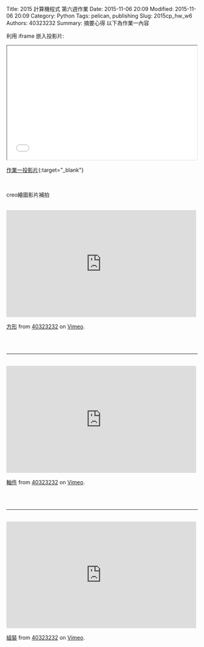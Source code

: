 Title: 2015 計算機程式 第六週作業
Date: 2015-11-06 20:09
Modified: 2015-11-06 20:09
Category: Python
Tags: pelican, publishing
Slug: 2015cp_hw_w6
Authors: 40323232
Summary: 摘要心得
以下為作業一內容

利用 iframe 嵌入投影片:

<iframe src="simplest4.html" width="500" height="300"></iframe>

[作業一投影片](simplest4.html){:target="_blank"}

<br>
<p>creo繪圖影片補拍</p>
<br>
<iframe src="https://player.vimeo.com/video/144852220" width="500" height="281" frameborder="0" webkitallowfullscreen mozallowfullscreen allowfullscreen></iframe> <p><a href="https://vimeo.com/144852220">方形</a> from <a href="https://vimeo.com/user45556882">40323232</a> on <a href="https://vimeo.com">Vimeo</a>.</p>
<br>
<br>
<hr>
<br>
<iframe src="https://player.vimeo.com/video/144852219" width="500" height="281" frameborder="0" webkitallowfullscreen mozallowfullscreen allowfullscreen></iframe> <p><a href="https://vimeo.com/144852219">軸件</a> from <a href="https://vimeo.com/user45556882">40323232</a> on <a href="https://vimeo.com">Vimeo</a>.</p>
<br>
<br>
<hr>
<br>
<iframe src="https://player.vimeo.com/video/144852221" width="500" height="280" frameborder="0" webkitallowfullscreen mozallowfullscreen allowfullscreen></iframe> <p><a href="https://vimeo.com/144852221">組裝</a> from <a href="https://vimeo.com/user45556882">40323232</a> on <a href="https://vimeo.com">Vimeo</a>.</p>
